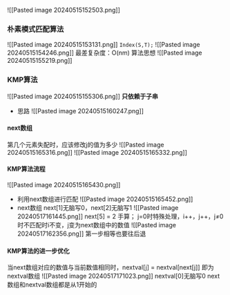 ![[Pasted image 20240515152503.png]]
### 朴素模式匹配算法
![[Pasted image 20240515153131.png]]
`Index(S,T);`
![[Pasted image 20240515154246.png]]
最差复杂度：O(nm)
算法思想
![[Pasted image 20240515155219.png]]
### KMP算法
![[Pasted image 20240515155306.png]]
**只依赖于子串**
+ 思路
![[Pasted image 20240515160247.png]]
#### next数组
第几个元素失配时，应该修改j的值为多少
![[Pasted image 20240515165316.png]]
![[Pasted image 20240515165332.png]]
#### KMP算法流程
![[Pasted image 20240515165430.png]]
+ 利用next数组进行匹配
![[Pasted image 20240515165452.png]]
+ next数组
next[1]无脑写0，next[2]无脑写1
 ![[Pasted image 20240517161445.png]]
 next[5] = 2 手算；
 j=0时特殊处理，i++，j++，j≠0时不匹配时i不变，j变为next数组中的数值
 ![[Pasted image 20240517162356.png]]
 第一步相等也要往后退
#### KMP算法的进一步优化
当next数组对应的数值与当前数值相同时，nextval[j] = nextval[next[j]]  即为nextval数组
![[Pasted image 20240517171023.png]]
nextval[0]无脑写0
next数组和nextval数组都是从1开始的